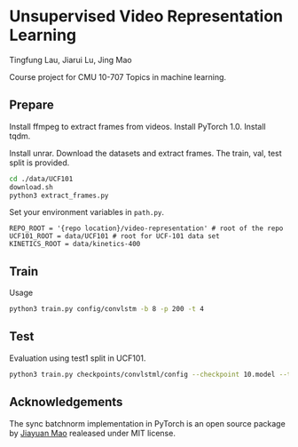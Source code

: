 # Unsupervised Video Representation Learning
Tingfung Lau, Jiarui Lu, Jing Mao

Course project for CMU 10-707 Topics in machine learning. 
## Prepare
Install ffmpeg to extract frames from videos. Install PyTorch 1.0. Install tqdm.

Install unrar. Download the datasets and extract frames. The train, val, test split is provided.
```bash
cd ./data/UCF101
download.sh
python3 extract_frames.py
```

Set your environment variables in `path.py`.
```python3
REPO_ROOT = '{repo location}/video-representation' # root of the repo
UCF101_ROOT = data/UCF101 # root for UCF-101 data set
KINETICS_ROOT = data/kinetics-400
```


## Train
Usage 
```bash
python3 train.py config/convlstm -b 8 -p 200 -t 4
```

## Test
Evaluation using test1 split in UCF101.
```bash
python3 train.py checkpoints/convlstml/config --checkpoint 10.model --test test1 -b 32 -p 200 -t 4
```

## Acknowledgements
The sync batchnorm implementation in PyTorch is an open source package by [Jiayuan Mao](https://github.com/vacancy/Synchronized-BatchNorm-PyTorch) realeased under MIT license.

